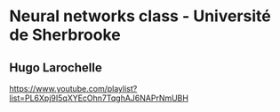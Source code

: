 # Neural networks class - Université de Sherbrooke
## Hugo Larochelle

https://www.youtube.com/playlist?list=PL6Xpj9I5qXYEcOhn7TqghAJ6NAPrNmUBH
